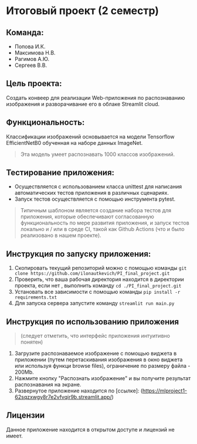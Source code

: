 # **Итоговый проект (2 семестр)**

## Команда:
* Попова И.К.
* Максимова Н.В.
* Рагимов А.Ю.
* Сергеев В.В.

## Цель проекта: 
Создать конвеер для реализации Web-приложения по распознаванию изображения и разворачивание его в облаке Streamlit cloud. 

## Функциональность:
Классификации изображений основывается на модели Tensorflow EfficientNetB0 обученная на наборе данных ImageNet.
> Эта модель умеет распознавать 1000 классов изображений.

## Тестирование приложения:
* Осуществляется с использованием класса unittest для написания автоматических тестов приложения в различных сценариях.
* Запуск тестов осуществляется с помощью инструмента pytest. 
> Типичным шаблоном является создание набора тестов для приложения, которые обеспечивают согласованную функциональность по мере развития приложения, и запуск тестов локально и / или в среде CI, такой как Github Actions (что и было реализовано в нашем проекте).

## Инструкция по запуску приложения:
1. Скопировать текущий репозиторий можно с помощью команды ```git clone https://github.com/ilonautkevich/PI_final_project.git```
2. Проверить, что ваша рабочая директория находится в директории проекта, если нет , выполнить команду ```cd ./PI_final_project.git```
3. Установать все зависимости с помощью команды ```pip install -r requirements.txt```
4. Для запуска сервера запустите команду ```streamlit run main.py```

## Инструкция по использованию приложения 
> (следует отметить, что интерфейс приложения интуитивно понятен)
1. Загрузите распознаваемое изображение с помощью виджета в приложении (путем перетаскивания изображения в окно виджета или используя функци browse files), ограничение по размеру файла - 200Mb.
2. Нажмите кнопку "Распознать изображение" и вы получите результат распознавания на экране.
3. Развернутое приложение находится по [ссылке]: (https://mlproject1-62sqzxwgy8r7e2vfvqir9b.streamlit.app/)

## Лицензии
Данное приложение находится в открытом доступе и лицензий не имеет.
